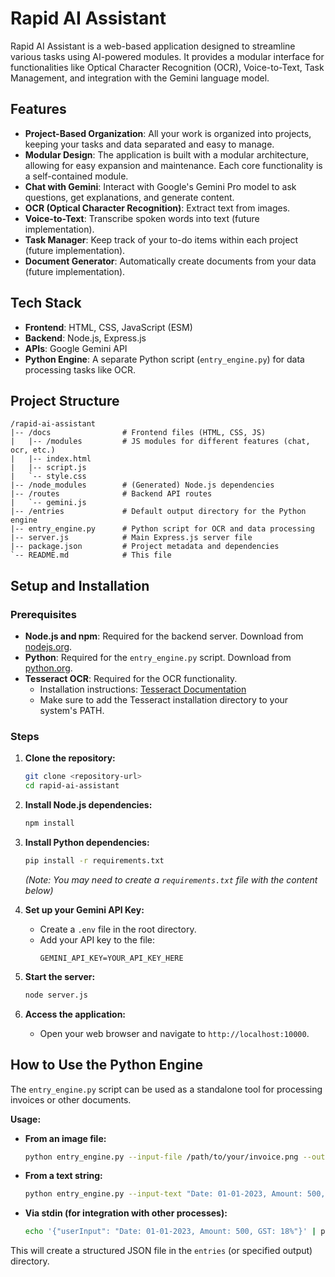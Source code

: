 # Rapid AI Assistant

Rapid AI Assistant is a web-based application designed to streamline various tasks using AI-powered modules. It provides a modular interface for functionalities like Optical Character Recognition (OCR), Voice-to-Text, Task Management, and integration with the Gemini language model.

## Features

- **Project-Based Organization**: All your work is organized into projects, keeping your tasks and data separated and easy to manage.
- **Modular Design**: The application is built with a modular architecture, allowing for easy expansion and maintenance. Each core functionality is a self-contained module.
- **Chat with Gemini**: Interact with Google's Gemini Pro model to ask questions, get explanations, and generate content.
- **OCR (Optical Character Recognition)**: Extract text from images.
- **Voice-to-Text**: Transcribe spoken words into text (future implementation).
- **Task Manager**: Keep track of your to-do items within each project (future implementation).
- **Document Generator**: Automatically create documents from your data (future implementation).

## Tech Stack

- **Frontend**: HTML, CSS, JavaScript (ESM)
- **Backend**: Node.js, Express.js
- **APIs**: Google Gemini API
- **Python Engine**: A separate Python script (`entry_engine.py`) for data processing tasks like OCR.

## Project Structure

```
/rapid-ai-assistant
|-- /docs                # Frontend files (HTML, CSS, JS)
|   |-- /modules         # JS modules for different features (chat, ocr, etc.)
|   |-- index.html
|   |-- script.js
|   `-- style.css
|-- /node_modules        # (Generated) Node.js dependencies
|-- /routes              # Backend API routes
|   `-- gemini.js
|-- /entries             # Default output directory for the Python engine
|-- entry_engine.py      # Python script for OCR and data processing
|-- server.js            # Main Express.js server file
|-- package.json         # Project metadata and dependencies
`-- README.md            # This file
```

## Setup and Installation

### Prerequisites

- **Node.js and npm**: Required for the backend server. Download from [nodejs.org](https://nodejs.org/).
- **Python**: Required for the `entry_engine.py` script. Download from [python.org](https://python.org/).
- **Tesseract OCR**: Required for the OCR functionality. 
  - Installation instructions: [Tesseract Documentation](https://tesseract-ocr.github.io/tessdoc/Installation.html)
  - Make sure to add the Tesseract installation directory to your system's PATH.

### Steps

1.  **Clone the repository:**
    ```bash
    git clone <repository-url>
    cd rapid-ai-assistant
    ```

2.  **Install Node.js dependencies:**
    ```bash
    npm install
    ```

3.  **Install Python dependencies:**
    ```bash
    pip install -r requirements.txt
    ```
    *(Note: You may need to create a `requirements.txt` file with the content below)*



4.  **Set up your Gemini API Key:**
    - Create a `.env` file in the root directory.
    - Add your API key to the file:
      ```
      GEMINI_API_KEY=YOUR_API_KEY_HERE
      ```

5.  **Start the server:**
    ```bash
    node server.js
    ```

6.  **Access the application:**
    - Open your web browser and navigate to `http://localhost:10000`.

## How to Use the Python Engine

The `entry_engine.py` script can be used as a standalone tool for processing invoices or other documents.

**Usage:**

-   **From an image file:**
    ```bash
    python entry_engine.py --input-file /path/to/your/invoice.png --output-dir /path/to/output
    ```

-   **From a text string:**
    ```bash
    python entry_engine.py --input-text "Date: 01-01-2023, Amount: 500, GST: 18%" 
    ```

-   **Via stdin (for integration with other processes):**
    ```bash
    echo '{"userInput": "Date: 01-01-2023, Amount: 500, GST: 18%"}' | python entry_engine.py --stdin
    ```

This will create a structured JSON file in the `entries` (or specified output) directory.